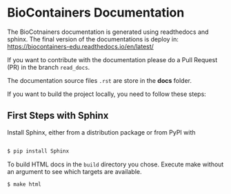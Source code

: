 BioContainers Documentation
=============================


The BioCotnainers documentation is generated using readthedocs and sphinx. The final version of the documentations is deploy in: https://biocontainers-edu.readthedocs.io/en/latest/

If you want to contribute with the documentation please do a Pull Request (PR) in the branch ``read_docs``.

The documentation source files `.rst` are store in the **docs** folder.

If you want to build the project locally, you need to follow these steps:

First Steps with Sphinx
-------------------------

Install Sphinx, either from a distribution package or from PyPI with

```bash

$ pip install Sphinx

```

To build HTML docs in the `build` directory you chose. Execute make without an argument to see which targets are available.

```bash
$ make html

```

